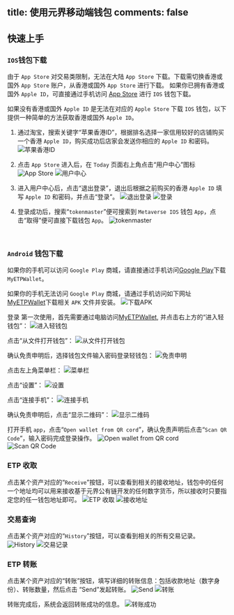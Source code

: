 title: 使用元界移动端钱包
comments: false
---

## 快速上手
### `IOS`钱包下载
由于 `App Store` 对交易类限制，无法在大陆 `App Store` 下载。下载需切换香港或国外 `App Store` 账户，从香港或国外 `App Store` 进行下载。
如果你已拥有香港或国外 `Apple ID`，可直接通过手机访问 [App Store](https://itunes.apple.com/us/app/tokenmaster/id1291620603?mt=8) 进行 `IOS` 钱包下载。

如果没有香港或国外 `Apple ID` 是无法在对应的 `Apple Store` 下载 `IOS` 钱包，以下提供一种简单的方法获取香港或国外 `Apple ID`。  

1. 通过淘宝，搜索关键字“苹果香港ID”，根据排名选择一家信用较好的店铺购买一个香港 `Apple ID`，购买成功后店家会发送你相应的 `Apple ID` 和密码。
![苹果香港ID](https://i.imgur.com/LhaUpw2.jpg)

2. 点击 `App Store` 进入后，在 `Today` 页面右上角点击“用户中心”图标
![App Store](https://i.imgur.com/izeW9IF.jpg)
![用户中心](https://i.imgur.com/o69cHIS.jpg)

3. 进入用户中心后，点击“退出登录”，退出后根据之前购买的香港 `Apple ID` 填写 `Apple ID` 和密码，并点击“登录”。
![退出登录](https://i.imgur.com/xi3MqWx.jpg)
![登录](https://i.imgur.com/vyMBDZm.jpg)

4. 登录成功后，搜索“`tokenmaster`”便可搜索到 `Metaverse IOS` 钱包 `App`，点击“取得”便可直接下载钱包 `App`。
![tokenmaster](https://i.imgur.com/Yom8jC7.jpg) 

 
### `Android` 钱包下载
如果你的手机可以访问 `Google Play` 商城，请直接通过手机访问[Google Play](https://play.google.com/store/apps/details?id=com.myetpwallet.app&pcampaignid=MKT-Other-global-all-co-prtnr-py-PartBadge-Mar2515-1)下载`MyETPWallet`。

如果你的手机无法访问 `Google Play` 商城，请通过手机访问如下网址[MyETPWallet](https://www.myetpwallet.com/cn/index.html#HomePage)下载相关 `APK` 文件并安装。
![下载APK](https://i.imgur.com/miT8Ob8.jpg)

登录
第一次使用，首先需要通过电脑访问[MyETPWallet](https://www.myetpwallet.com/cn/index.html#HomePage), 并点击右上方的“进入轻钱包”：
![进入轻钱包](https://i.imgur.com/qaEZKVP.png)

点击“从文件打开钱包”：
![从文件打开钱包](https://i.imgur.com/eT6Zo0N.png)

确认免责申明后，选择钱包文件输入密码登录轻钱包：
![免责申明](https://i.imgur.com/KOgMNJx.png)

点击左上角菜单栏：
![菜单栏](https://i.imgur.com/T5BGOO7.png)

点击“设置”：
![设置](https://i.imgur.com/nJvuFew.png)

点击“连接手机”：
![连接手机](https://i.imgur.com/GqoV5Of.png)

确认免责申明后，点击“显示二维码”：
![显示二维码](https://i.imgur.com/dLfud9k.png)

打开手机 `app`，点击“`Open wallet from QR cord`”，确认免责声明后点击“`Scan QR Code`”，输入密码完成登录操作。
![Open wallet from QR cord](https://i.imgur.com/BYPhA6W.jpg)
![Scan QR Code](https://i.imgur.com/bkeRfXH.png)

### ETP 收取
点击某个资产对应的“`Receive`”按钮，可以查看到相关的接收地址，钱包中的任何一个地址均可以用来接收基于元界公有链开发的任何数字货币，所以接收时只要指定您的任一钱包地址即可。
![ETP 收取](https://i.imgur.com/DQzGGEr.jpg)
![接收地址](https://i.imgur.com/zPX6JRL.jpg)

### 交易查询
点击某个资产对应的“`History`”按钮，可以查看到相关的所有交易记录。
![History](https://i.imgur.com/8u4ZR9W.jpg)
![交易记录](https://i.imgur.com/748K9QR.jpg)

### ETP 转账
点击某个资产对应的“转账”按钮，填写详细的转账信息：包括收款地址（数字身份）、转账数量，然后点击 “Send”发起转账。
![Send](https://i.imgur.com/GqRzYiY.jpg) 
![转账](https://i.imgur.com/yIx3bF5.jpg)

转账完成后，系统会返回转账成功的信息。
![转账成功](https://i.imgur.com/5RdtgPR.jpg)

